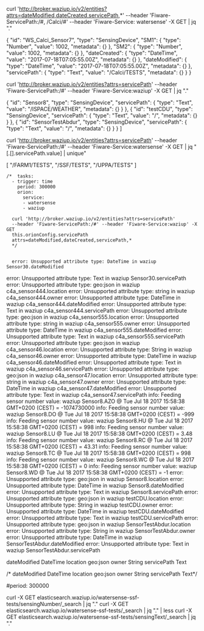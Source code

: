 curl 'http://broker.waziup.io/v2/entities?attrs=dateModified,dateCreated,servicePath,*' --header 'Fiware-ServicePath:/#, /Calci/#' --header 'Fiware-Service: watersense' -X GET | jq "."


  {
    "id": "WS_Calci_Sensor7",
    "type": "SensingDevice",
    "SM1": {
      "type": "Number",
      "value": 1002,
      "metadata": {}
    },
    "SM2": {
      "type": "Number",
      "value": 1002,
      "metadata": {}
    },
    "dateCreated": {
      "type": "DateTime",
      "value": "2017-07-18T07:05:55.00Z",
      "metadata": {}
    },
    "dateModified": {
      "type": "DateTime",
      "value": "2017-07-18T07:05:55.00Z",
      "metadata": {}
    },
    "servicePath": {
      "type": "Text",
      "value": "/Calci/TESTS",
      "metadata": {}
    }
  }

curl 'http://broker.waziup.io/v2/entities?attrs=servicePath' --header 'Fiware-ServicePath:/#' --header 'Fiware-Service:waziup' -X GET | jq "."

  {
    "id": "Sensor8",
    "type": "SensingDevice",
    "servicePath": {
      "type": "Text",
      "value": "/ISPACE/WEATHER",
      "metadata": {}
    }
  },
  {
    "id": "testCDU",
    "type": "SensingDevice",
    "servicePath": {
      "type": "Text",
      "value": "/",
      "metadata": {}
    }
  },
  {
    "id": "SensorTestAbdur",
    "type": "SensingDevice",
    "servicePath": {
      "type": "Text",
      "value": "/",
      "metadata": {}
    }
  }
]


curl 'http://broker.waziup.io/v2/entities?attrs=servicePath' --header 'Fiware-ServicePath:/#' --header 'Fiware-Service:watersense' -X GET | jq "[.[].servicePath.value] | unique"

[
  "/FARM1/TESTS",
  "/SSF/TESTS",
  "/UPPA/TESTS"
]



    /*  tasks:
      - trigger: time
        period: 300000
        orion:
          service: 
          - watersense
          - waziup
  
      curl 'http://broker.waziup.io/v2/entities?attrs=servicePath' 
      --header 'Fiware-ServicePath:/#' --header 'Fiware-Service:waziup' -X GET
      this.orionConfig.servicePath
      attrs=dateModified,dateCreated,servicePath,*
      */


      error: Unsupported attribute type: DateTime in waziup Sensor30.dateModified
error: Unsupported attribute type: Text in waziup Sensor30.servicePath
error: Unsupported attribute type: geo:json in waziup c4a_sensor444.location
error: Unsupported attribute type: string in waziup c4a_sensor444.owner
error: Unsupported attribute type: DateTime in waziup c4a_sensor444.dateModified
error: Unsupported attribute type: Text in waziup c4a_sensor444.servicePath
error: Unsupported attribute type: geo:json in waziup c4a_sensor555.location
error: Unsupported attribute type: string in waziup c4a_sensor555.owner
error: Unsupported attribute type: DateTime in waziup c4a_sensor555.dateModified
error: Unsupported attribute type: Text in waziup c4a_sensor555.servicePath
error: Unsupported attribute type: geo:json in waziup c4a_sensor46.location
error: Unsupported attribute type: String in waziup c4a_sensor46.owner
error: Unsupported attribute type: DateTime in waziup c4a_sensor46.dateModified
error: Unsupported attribute type: Text in waziup c4a_sensor46.servicePath
error: Unsupported attribute type: geo:json in waziup c4a_sensor47.location
error: Unsupported attribute type: string in waziup c4a_sensor47.owner
error: Unsupported attribute type: DateTime in waziup c4a_sensor47.dateModified
error: Unsupported attribute type: Text in waziup c4a_sensor47.servicePath
info: Feeding sensor number value: waziup Sensor8.AZO @ Tue Jul 18 2017 15:58:38 GMT+0200 (CEST) = -1074730000
info: Feeding sensor number value: waziup Sensor8.DO @ Tue Jul 18 2017 15:58:38 GMT+0200 (CEST) = -999
info: Feeding sensor number value: waziup Sensor8.HU @ Tue Jul 18 2017 15:58:38 GMT+0200 (CEST) = 998
info: Feeding sensor number value: waziup Sensor8.LU @ Tue Jul 18 2017 15:58:38 GMT+0200 (CEST) = 3.48
info: Feeding sensor number value: waziup Sensor8.RC @ Tue Jul 18 2017 15:58:38 GMT+0200 (CEST) = 43.31
info: Feeding sensor number value: waziup Sensor8.TC @ Tue Jul 18 2017 15:58:38 GMT+0200 (CEST) = 998
info: Feeding sensor number value: waziup Sensor8.WC @ Tue Jul 18 2017 15:58:38 GMT+0200 (CEST) = 0
info: Feeding sensor number value: waziup Sensor8.WD @ Tue Jul 18 2017 15:58:38 GMT+0200 (CEST) = -1
error: Unsupported attribute type: geo:json in waziup Sensor8.location
error: Unsupported attribute type: DateTime in waziup Sensor8.dateModified
error: Unsupported attribute type: Text in waziup Sensor8.servicePath
error: Unsupported attribute type: geo:json in waziup testCDU.location
error: Unsupported attribute type: String in waziup testCDU.owner
error: Unsupported attribute type: DateTime in waziup testCDU.dateModified
error: Unsupported attribute type: Text in waziup testCDU.servicePath
error: Unsupported attribute type: geo:json in waziup SensorTestAbdur.location
error: Unsupported attribute type: String in waziup SensorTestAbdur.owner
error: Unsupported attribute type: DateTime in waziup SensorTestAbdur.dateModified
error: Unsupported attribute type: Text in waziup SensorTestAbdur.servicePath


dateModified DateTime
location geo:json
owner String
servicePath Text

                
/*
dateModified DateTime
location geo:json
owner String
servicePath Text*/

#period: 300000

curl -X GET elasticsearch.waziup.io/watersense-ssf-tests/sensingNumber/_search | jq "."
curl -X GET elasticsearch.waziup.io/watersense-ssf-tests/_search | jq "." | less
curl -X GET elasticsearch.waziup.io/watersense-ssf-tests/sensingText/_search | jq "."

